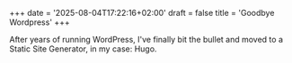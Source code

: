 +++
date = '2025-08-04T17:22:16+02:00'
draft = false
title = 'Goodbye Wordpress'
+++

After years of running WordPress, I've finally bit the bullet and moved to a
Static Site Generator, in my case: Hugo.
